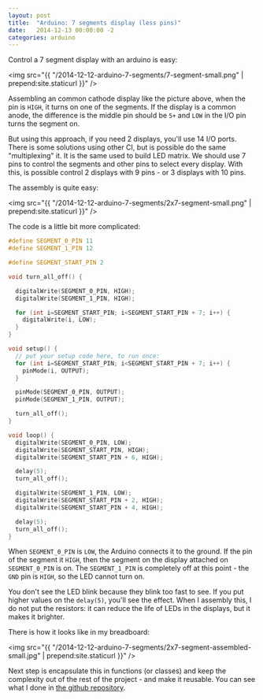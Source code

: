 ```yaml
---
layout: post
title:  "Arduino: 7 segments display (less pins)"
date:   2014-12-13 00:00:00 -2
categories: arduino
---
```


Control a 7 segment display with an arduino is easy:

<img src="{{ "/2014-12-12-arduino-7-segments/7-segment-small.png" | prepend:site.staticurl }}" />

Assembling an common cathode display like the picture above, when the pin is `HIGH`, it turns on one of the segments. If the display is a common anode, the difference is the middle pin should be `5+` and `LOW` in the I/O pin turns the segment on.

But using this approach, if you need 2 displays, you'll use 14 I/O ports. There is some solutions using other CI, but is possible do the same "multiplexing" it. It is the same used to build LED matrix. We should use 7 pins to control the segments and other pins to select every display. With this, is possible control 2 displays with 9 pins - or 3 displays with 10 pins.

The assembly is quite easy:

<img src="{{ "/2014-12-12-arduino-7-segments/2x7-segment-small.png" | prepend:site.staticurl }}" />

The code is a little bit more complicated:

``` c
#define SEGMENT_0_PIN 11
#define SEGMENT_1_PIN 12

#define SEGMENT_START_PIN 2

void turn_all_off() {

  digitalWrite(SEGMENT_0_PIN, HIGH);
  digitalWrite(SEGMENT_1_PIN, HIGH);

  for (int i=SEGMENT_START_PIN; i<SEGMENT_START_PIN + 7; i++) {
    digitalWrite(i, LOW);
  }
}

void setup() {
  // put your setup code here, to run once:
  for (int i=SEGMENT_START_PIN; i<SEGMENT_START_PIN + 7; i++) {
    pinMode(i, OUTPUT);
  }

  pinMode(SEGMENT_0_PIN, OUTPUT);
  pinMode(SEGMENT_1_PIN, OUTPUT);

  turn_all_off();
}

void loop() {
  digitalWrite(SEGMENT_0_PIN, LOW);
  digitalWrite(SEGMENT_START_PIN, HIGH);
  digitalWrite(SEGMENT_START_PIN + 6, HIGH);

  delay(5);
  turn_all_off();

  digitalWrite(SEGMENT_1_PIN, LOW);
  digitalWrite(SEGMENT_START_PIN + 2, HIGH);
  digitalWrite(SEGMENT_START_PIN + 4, HIGH);

  delay(5);
  turn_all_off();
}
```

When `SEGMENT_0_PIN` is `LOW`, the Arduino connects it to the ground. If the pin of the segment it `HIGH`, then the segment on the display attached on `SEGMENT_0_PIN` is on. The `SEGMENT_1_PIN` is completely off at this point - the `GND` pin is `HIGH`, so the LED cannot turn on.

You don't see the LED blink because they blink too fast to see. If you put higher values on the `delay(5)`, you'll see the effect.
When I assembly this, I do not put the resistors: it can reduce the life of LEDs in the displays, but it makes it brighter.

There is how it looks like in my breadboard:

<img src="{{ "/2014-12-12-arduino-7-segments/2x7-segment-assembled-small.jpg" | prepend:site.staticurl }}" />

Next step is encapsulate this in functions (or classes) and keep the complexity out of the rest of the project - and make it reusable. You can see what I done in [the github repository][repo].

[repo]: https://github.com/rodolfo3/SevSegmentsLib
